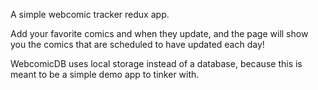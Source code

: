 A simple webcomic tracker redux app.

Add your favorite comics and when they update, and the page will show you the comics that are scheduled to have updated each day!

WebcomicDB uses local storage instead of a database, because this is meant to be a simple demo app to tinker with.
